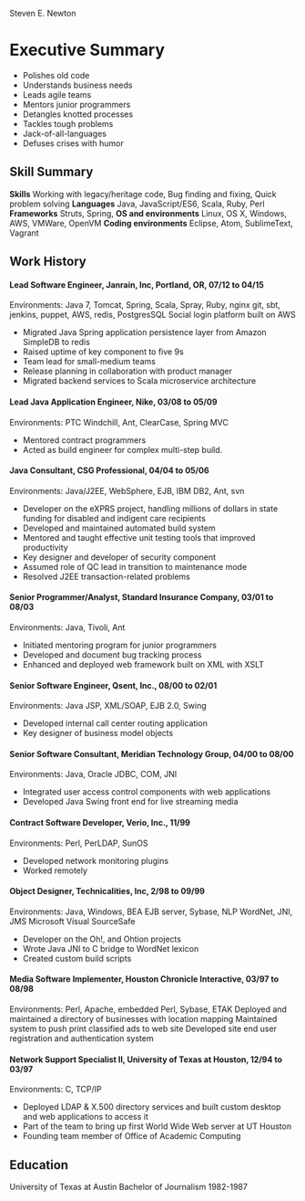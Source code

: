 Steven E. Newton
# Executive Summary
* Polishes old code
* Understands business needs
* Leads agile teams
* Mentors junior programmers
* Detangles knotted processes
* Tackles tough problems
* Jack-of-all-languages
* Defuses crises with humor

## Skill Summary

**Skills** Working with legacy/heritage code, Bug finding and fixing, Quick problem solving
**Languages** Java, JavaScript/ES6, Scala, Ruby, Perl
**Frameworks** Struts, Spring,
**OS and environments** Linux, OS X, Windows, AWS, VMWare, OpenVM
**Coding environments** Eclipse, Atom, SublimeText,  Vagrant

## Work History
#### Lead Software Engineer, Janrain, Inc, Portland, OR, 07/12 to 04/15
Environments: Java 7, Tomcat,  Spring, Scala, Spray, Ruby, nginx git, sbt, jenkins, puppet, AWS, redis, PostgresSQL
Social login platform built on AWS
* Migrated Java Spring application persistence layer from Amazon SimpleDB to redis
* Raised  uptime of key component to five 9s
* Team lead for small-medium teams
* Release planning in collaboration with product manager
* Migrated backend services to Scala microservice architecture

#### Lead Java Application Engineer, Nike, 03/08 to 05/09
Environments: PTC Windchill, Ant, ClearCase, Spring MVC
* Mentored contract programmers
* Acted as build engineer for complex multi-step build.

#### Java Consultant, CSG Professional, 04/04 to 05/06
Environments: Java/J2EE, WebSphere, EJB, IBM DB2, Ant, svn
* Developer on the eXPRS project, handling millions of dollars in state funding for disabled and indigent care recipients
* Developed and maintained automated build system
* Mentored and taught effective unit testing tools  that improved productivity
* Key designer and developer of security component
* Assumed role of QC lead in transition to maintenance mode
* Resolved J2EE transaction-related problems

#### Senior Programmer/Analyst, Standard Insurance Company, 03/01 to 08/03
Environments: Java, Tivoli, Ant
* Initiated mentoring program for junior programmers
* Developed and document bug tracking process
* Enhanced and deployed web framework built on XML with XSLT

#### Senior Software Engineer, Qsent, Inc., 08/00 to 02/01
Environments: Java JSP, XML/SOAP, EJB 2.0, Swing
* Developed internal call center routing application
* Key designer of business model objects

#### Senior Software Consultant, Meridian Technology Group, 04/00 to 08/00
Environments: Java, Oracle JDBC, COM, JNI
* Integrated user access control components with web applications
* Developed Java Swing front end for live streaming media

#### Contract Software Developer, Verio, Inc., 11/99
Environments: Perl, PerLDAP, SunOS
* Developed network monitoring plugins
* Worked remotely

#### Object Designer, Technicalities, Inc, 2/98 to 09/99
Environments: Java, Windows,  BEA EJB server, Sybase, NLP WordNet, JNI, JMS Microsoft Visual SourceSafe
* Developer on the Oh!, and Ohtion projects
* Wrote Java JNI to C bridge to WordNet lexicon
* Created custom build scripts

#### Media Software Implementer, Houston Chronicle Interactive, 03/97 to 08/98
Environments: Perl, Apache, embedded Perl, Sybase, ETAK
Deployed and maintained a directory of businesses with location mapping
Maintained system to push print classified ads to web site
Developed site end user registration and authentication system

#### Network Support Specialist II, University of Texas at Houston, 12/94 to 03/97
Environments: C, TCP/IP
* Deployed LDAP & X.500 directory services and built custom desktop and web applications to access it
* Part of the team to bring up first World Wide Web server at UT Houston
* Founding team member of Office of Academic Computing

## Education
University of Texas at Austin
Bachelor of Journalism
1982-1987
